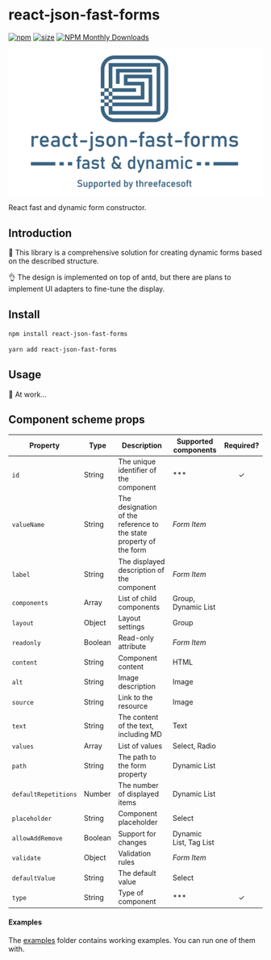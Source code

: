 # react-json-fast-forms
[![npm](https://img.shields.io/npm/v/react-json-fast-forms)](https://www.npmjs.com/package/react-json-fast-forms)
[![size](https://img.shields.io/bundlephobia/minzip/react-json-fast-forms)](https://bundlephobia.com/result?p=react-json-fast-forms)
[![NPM Monthly Downloads](https://img.shields.io/npm/dm/react-json-fast-forms.svg)](https://npmjs.com/react-json-fast-forms)

![react-json-fast-forms](media/react-json-fast-forms.png)

React fast and dynamic form constructor.

## Introduction

🚀 This library is a comprehensive solution for creating dynamic forms based on the described structure.

👌 The design is implemented on top of antd, but there are plans to implement UI adapters to fine-tune the display.

## Install

```bash
npm install react-json-fast-forms
```
```bash
yarn add react-json-fast-forms
```

## Usage

🔧 At work...

## Component scheme props

| Property                  | Type        | Description                                                        | Supported components   | Required? | 
|---------------------------|-------------|--------------------------------------------------------------------|------------------------|:---------:|
| `id`                      | String      | The unique identifier of the component                             | ***                    |     ✓     |
| `valueName`               | String      | The designation of the reference to the state property of the form | *Form Item*            |           |
| `label`                   | String      | The displayed description of the component                         | *Form Item*            |           |
| `components`              | Array       | List of child components                                           | Group, Dynamic List    |           |
| `layout`                  | Object      | Layout settings                                                    | Group                  |           |
| `readonly`                | Boolean     | Read-only attribute                                                | *Form Item*            |           |
| `content`                 | String      | Component content                                                  | HTML                   |           |
| `alt`                     | String      | Image description                                                  | Image                  |           |
| `source`                  | String      | Link to the resource                                               | Image                  |           |
| `text`                    | String      | The content of the text, including MD                              | Text                   |           |
| `values`                  | Array       | List of values                                                     | Select, Radio          |           |
| `path`                    | String      | The path to the form property                                      | Dynamic List           |           |
| `defaultRepetitions`      | Number      | The number of displayed items                                      | Dynamic List           |           |
| `placeholder`             | String      | Component placeholder                                              | Select                 |           |
| `allowAddRemove`          | Boolean     | Support for changes                                                | Dynamic List, Tag List |           |
| `validate`                | Object      | Validation rules                                                   | *Form Item*            |           |
| `defaultValue`            | String      | The default value                                                  | Select                 |           |
| `type`                    | String      | Type of component                                                  | ***                    |     ✓     |

#### Examples

The [examples](examples) folder contains working examples.
You can run one of them with.